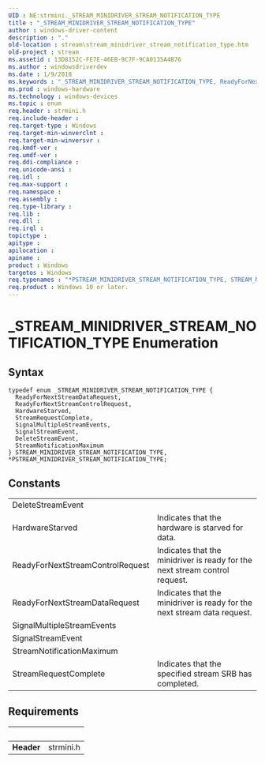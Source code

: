```yaml
---
UID : NE:strmini._STREAM_MINIDRIVER_STREAM_NOTIFICATION_TYPE
title : "_STREAM_MINIDRIVER_STREAM_NOTIFICATION_TYPE"
author : windows-driver-content
description : "."
old-location : stream\stream_minidriver_stream_notification_type.htm
old-project : stream
ms.assetid : 13D8152C-FE7E-46EB-9C7F-9CA0135A4B76
ms.author : windowsdriverdev
ms.date : 1/9/2018
ms.keywords : "_STREAM_MINIDRIVER_STREAM_NOTIFICATION_TYPE, ReadyForNextStreamDataRequest, strmini/PSTREAM_MINIDRIVER_STREAM_NOTIFICATION_TYPE, strmini/ReadyForNextStreamControlRequest, PSTREAM_MINIDRIVER_STREAM_NOTIFICATION_TYPE, strmini/StreamRequestComplete, strmini/HardwareStarved, strmini/ReadyForNextStreamDataRequest, strmini/SignalMultipleStreamEvents, PSTREAM_MINIDRIVER_STREAM_NOTIFICATION_TYPE enumeration pointer [Streaming Media Devices], ReadyForNextStreamControlRequest, SignalMultipleStreamEvents, strmini/STREAM_MINIDRIVER_STREAM_NOTIFICATION_TYPE, StreamNotificationMaximum, *PSTREAM_MINIDRIVER_STREAM_NOTIFICATION_TYPE, SignalStreamEvent, strmini/SignalStreamEvent, strmini/DeleteStreamEvent, STREAM_MINIDRIVER_STREAM_NOTIFICATION_TYPE, strmini/StreamNotificationMaximum, HardwareStarved, DeleteStreamEvent, stream.stream_minidriver_stream_notification_type, StreamRequestComplete, STREAM_MINIDRIVER_STREAM_NOTIFICATION_TYPE enumeration [Streaming Media Devices]"
ms.prod : windows-hardware
ms.technology : windows-devices
ms.topic : enum
req.header : strmini.h
req.include-header : 
req.target-type : Windows
req.target-min-winverclnt : 
req.target-min-winversvr : 
req.kmdf-ver : 
req.umdf-ver : 
req.ddi-compliance : 
req.unicode-ansi : 
req.idl : 
req.max-support : 
req.namespace : 
req.assembly : 
req.type-library : 
req.lib : 
req.dll : 
req.irql : 
topictype : 
apitype : 
apilocation : 
apiname : 
product : Windows
targetos : Windows
req.typenames : "*PSTREAM_MINIDRIVER_STREAM_NOTIFICATION_TYPE, STREAM_MINIDRIVER_STREAM_NOTIFICATION_TYPE"
req.product : Windows 10 or later.
---
```


# _STREAM_MINIDRIVER_STREAM_NOTIFICATION_TYPE Enumeration


## Syntax
````
typedef enum _STREAM_MINIDRIVER_STREAM_NOTIFICATION_TYPE { 
  ReadyForNextStreamDataRequest,
  ReadyForNextStreamControlRequest,
  HardwareStarved,
  StreamRequestComplete,
  SignalMultipleStreamEvents,
  SignalStreamEvent,
  DeleteStreamEvent,
  StreamNotificationMaximum
} STREAM_MINIDRIVER_STREAM_NOTIFICATION_TYPE, *PSTREAM_MINIDRIVER_STREAM_NOTIFICATION_TYPE;
````

## Constants

<table>

<tr>
<td>DeleteStreamEvent</td>
<td></td>
</tr>

<tr>
<td>HardwareStarved</td>
<td>Indicates that the hardware is starved for data.</td>
</tr>

<tr>
<td>ReadyForNextStreamControlRequest</td>
<td>Indicates that the minidriver is ready for the next stream control request.</td>
</tr>

<tr>
<td>ReadyForNextStreamDataRequest</td>
<td>Indicates that the minidriver is ready for the next stream data request.</td>
</tr>

<tr>
<td>SignalMultipleStreamEvents</td>
<td></td>
</tr>

<tr>
<td>SignalStreamEvent</td>
<td></td>
</tr>

<tr>
<td>StreamNotificationMaximum</td>
<td></td>
</tr>

<tr>
<td>StreamRequestComplete</td>
<td>Indicates that the specified stream SRB has completed.</td>
</tr>
</table>


## Requirements
| &nbsp; | &nbsp; |
| ---- |:---- |
| **Header** | strmini.h |